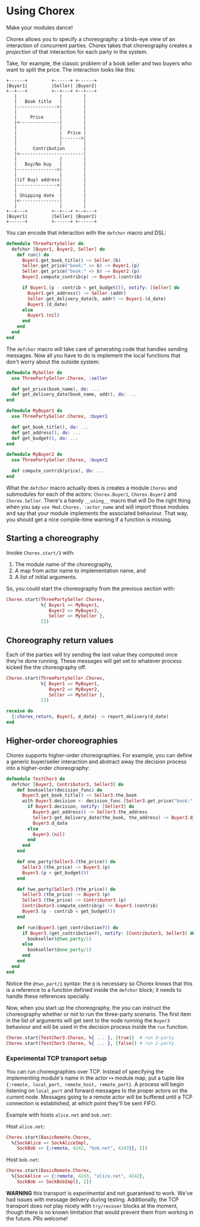 Using Chorex
============

Make your modules dance!

Chorex allows you to specify a choreography: a birds-eye view of an
interaction of concurrent parties. Chorex takes that choreography
creates a *projection* of that interaction for each party in the
system.

Take, for example, the classic problem of a book seller and two
buyers who want to split the price. The interaction looks like this:

```
+------+         +------+ +------+
|Buyer1|         |Seller| |Buyer2|
+--+---+         +--+---+ +--+---+
   |                |        |
   |   Book title   |        |
   |--------------->|        |
   |                |        |
   |     Price      |        |
   |<---------------|        |
   |                |        |
   |                |  Price |
   |                |------->|
   |                |        |
   |      Contribution       |
   |<------------------------|
   |                |        |
   |   Buy/No buy   |        |
   |--------------->|        |
   |                |        |
   |(if Buy) address|        |
   |--------------->|        |
   |                |        |
   | Shipping date  |        |
   |<---------------|        |
   |                |        |
+--+---+         +--+---+ +--+---+
|Buyer1|         |Seller| |Buyer2|
+------+         +------+ +------+
```

You can encode that interaction with the `defchor` macro and DSL:

```elixir
defmodule ThreePartySeller do
  defchor [Buyer1, Buyer2, Seller] do
    def run() do
      Buyer1.get_book_title() ~> Seller.(b)
      Seller.get_price("book:" <> b) ~> Buyer1.(p)
      Seller.get_price("book:" <> b) ~> Buyer2.(p)
      Buyer2.compute_contrib(p) ~> Buyer1.(contrib)

      if Buyer1.(p - contrib < get_budget()), notify: [Seller] do
        Buyer1.get_address() ~> Seller.(addr)
        Seller.get_delivery_date(b, addr) ~> Buyer1.(d_date)
        Buyer1.(d_date)
      else
        Buyer1.(nil)
      end
    end
  end
end
```

The `defchor` macro will take care of generating code that handles
sending messages. Now all you have to do is implement the local
functions that don't worry about the outside system:

```elixir
defmodule MySeller do
  use ThreePartySeller.Chorex, :seller

  def get_price(book_name), do: ...
  def get_delivery_date(book_name, addr), do: ...
end

defmodule MyBuyer1 do
  use ThreePartySeller.Chorex, :buyer1

  def get_book_title(), do: ...
  def get_address(), do: ...
  def get_budget(), do: ...
end

defmodule MyBuyer2 do
  use ThreePartySeller.Chorex, :buyer2

  def compute_contrib(price), do: ...
end
```

What the `defchor` macro actually does is creates a module `Chorex`
and submodules for each of the actors: `Chorex.Buyer1`,
`Chorex.Buyer2` and `Chorex.Seller`. There's a handy `__using__`
macro that will Do the right thing when you say `use Mod.Chorex, :actor_name`
and will import those modules and say that your module implements
the associated behaviour. That way, you should get a nice
compile-time warning if a function is missing.

## Starting a choreography

Invoke `Chorex.start/3` with:

1. The module name of the choreography,
2. A map from actor name to implementation name, and
3. A list of initial arguments.

So, you could start the choreography from the previous section with:

```elixir
Chorex.start(ThreePartySeller.Chorex,
             %{ Buyer1 => MyBuyer1,
                Buyer2 => MyBuyer2,
                Seller => MySeller },
             [])
```

## Choreography return values

Each of the parties will try sending the last value they computed
once they're done running. These messages will get set to whatever
process kicked the the choreography off.

```elixir
Chorex.start(ThreePartySeller.Chorex,
             %{ Buyer1 => MyBuyer1,
                Buyer2 => MyBuyer2,
                Seller => MySeller },
             [])

receive do
  {:chorex_return, Buyer1, d_date} -> report_delivery(d_date)
end
```

## Higher-order choreographies

Chorex supports higher-order choreographies. For example, you can
define a generic buyer/seller interaction and abstract away the
decision process into a higher-order choreography:

```elixir
defmodule TestChor3 do
  defchor [Buyer3, Contributor3, Seller3] do
    def bookseller(decision_func) do
      Buyer3.get_book_title() ~> Seller3.the_book
      with Buyer3.decision <- decision_func.(Seller3.get_price("book:" <> the_book)) do
        if Buyer3.decision, notify: [Seller3] do
          Buyer3.get_address() ~> Seller3.the_address
          Seller3.get_delivery_date(the_book, the_address) ~> Buyer3.d_date
          Buyer3.d_date
        else
          Buyer3.(nil)
        end
      end
    end

    def one_party(Seller3.(the_price)) do
      Seller3.(the_price) ~> Buyer3.(p)
      Buyer3.(p < get_budget())
    end

    def two_party(Seller3.(the_price)) do
      Seller3.(the_price) ~> Buyer3.(p)
      Seller3.(the_price) ~> Contributor3.(p)
      Contributor3.compute_contrib(p) ~> Buyer3.(contrib)
      Buyer3.(p - contrib < get_budget())
    end

    def run(Buyer3.(get_contribution?)) do
      if Buyer3.(get_contribution?), notify: [Contributor3, Seller3] do
        bookseller(@two_party/1)
      else
        bookseller(@one_party/1)
      end
    end
  end
end
```

Notice the `@two_part/1` syntax: the `@` is necessary so Chorex
knows that this is a reference to a function defined inside the
`defchor` block; it needs to handle these references specially.

Now, when you start up the choreography, the you can instruct the
choreography whether or not to run the three-party scenario. The
first item in the list of arguments will get sent to the node
running the `Buyer3` behaviour and will be used in the decision
process inside the `run` function.

```elixir
Chorex.start(TestChor3.Chorex, %{ ... }, [true])  # run 3-party
Chorex.start(TestChor3.Chorex, %{ ... }, [false]) # run 2-party
```

### **Experimental** TCP transport setup

You can run choreographies over TCP. Instead of specifying the
implementing module's name in the actor ↦ module map, put a tuple
like `{:remote, local_port, remote_host, remote_port}`. A process
will begin listening on `local_port` and forward messages to the
proper actors on the current node. Messages going to a remote actor
will be buffered until a TCP connection is established, at which
point they'll be sent FIFO.

Example with hosts `alice.net` and `bob.net`:

Host `alice.net`:

```elixir
Chorex.start(BasicRemote.Chorex,
  %{SockAlice => SockAliceImpl,
    SockBob => {:remote, 4242, "bob.net", 4243}}, [])
```

Host `bob.net`:

```elixir
Chorex.start(BasicRemote.Chorex,
  %{SockAlice => {:remote, 4243, "alice.net", 4242},
    SockBob => SockBobImpl}, [])
```

**WARNING** this transport is *experimental* and not guaranteed to
work. We've had issues with message delivery during testing.
Additionally, the TCP transport does not play nicely with
`try/recover` blocks at the moment, though there is no known
limitation that would prevent them from working in the future. PRs
welcome!
